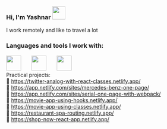 ### Hi, I'm Yashnar  <img src="https://media.giphy.com/media/w1OBpBd7kJqHrJnJ13/giphy.gif" width="35px">
I work remotely and like to travel a lot 

### Languages and tools I work with: 
<span><img src="https://www.freepnglogos.com/uploads/html5-logo-png/html5-logo-best-web-design-psd-html-cms-development-ecommerce-6.png" height="40px"></span>
<img width="20px">
<img src="https://blogger.googleusercontent.com/img/b/R29vZ2xl/AVvXsEgYcUI5LDNty7Grsm17S2wLXhUlDujxQ2_3fzdmocMPmHLm9EAkSI1vLrii0TojOZv0S1BFgKT_-uJhByRFfV_B444FPkxKmvbefgmaiFg2h2oG8LeTcauO9JrylFYGDu2wFQWket1gjcCPjGfFFBFzelrOYJVUJoon1VtdTjbpFMd7HRyp6tEVvEpd/w1200-h630-p-k-no-nu/bootstrap_logo.png" height="40px">
<img width="20px"> <img src="https://www.pngkit.com/png/full/222-2224803_react-redux-react-js-and-redux.png" height="40px"> <br/>
Practical projects: <br/>
🔗 https://twitter-analog-with-react-classes.netlify.app/ <br/>
🔗 https://app.netlify.com/sites/mercedes-benz-one-page/ <br/>
🔗 https://app.netlify.com/sites/serial-one-page-with-webpack/ <br/>
🔗 https://movie-app-using-hooks.netlify.app/ <br/>
🔗 https://movie-app-using-classes.netlify.app/ <br/>
🔗 https://restaurant-spa-routing.netlify.app/ <br/>
🔗 https://shop-now-react-app.netlify.app/
